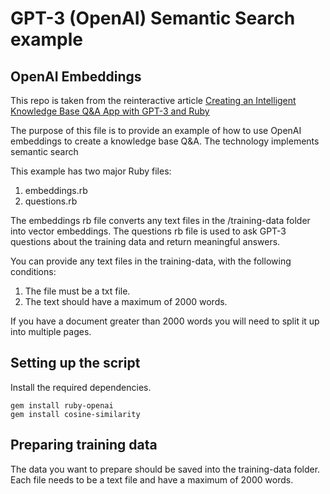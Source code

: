 # GPT-3 (OpenAI) Semantic Search example
## OpenAI Embeddings

This repo is taken from the reinteractive article 
[Creating an Intelligent Knowledge Base Q&A App with GPT-3 and Ruby](https://medium.com/@kane.hooper/creating-an-intelligent-knowledge-base-q-a-app-with-gpt-3-and-ruby-646744eb6e4)


The purpose of this file is to provide an example of how to use OpenAI embeddings to create 
a knowledge base Q&A. The technology implements semantic search 

This example has two major Ruby files:

1. embeddings.rb
2. questions.rb

The embeddings rb file converts any text files in the /training-data folder into vector embeddings.
The questions rb file is used to ask GPT-3 questions about the training data and return meaningful
answers.

You can provide any text files in the training-data, with the following conditions:

1. The file must be a txt file.
2. The text should have a maximum of 2000 words.

If you have a document greater than 2000 words you will need to split it up into multiple pages.

## Setting up the script

Install the required dependencies.

```
gem install ruby-openai
gem install cosine-similarity
```

## Preparing training data

The data you want to prepare should be saved into the training-data folder. Each file needs to be a text file and have a maximum of 2000 words.